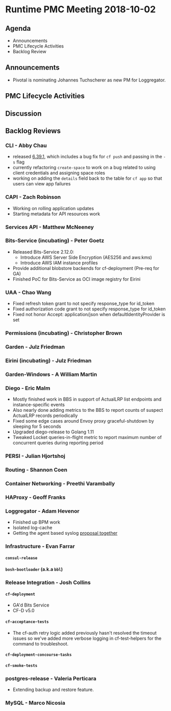 # Runtime PMC Meeting 2018-10-02

## Agenda

* Announcements
* PMC Lifecycle Activities
* Backlog Review


## Announcements
* Pivotal is nominating Johannes Tuchscherer as new PM for Loggregator. 


## PMC Lifecycle Activities


## Discussion


## Backlog Reviews

### CLI - Abby Chau

- released [6.39.1](https://github.com/cloudfoundry/cli/releases/tag/v6.39.1), which includes a bug fix for `cf push` and passing in the `-s` flag 
- currently refactoring `create-space` to work on a bug related to using client credentials and assigning space roles
- working on adding the `details` field back to the table for `cf app` so that users can view app failures


### CAPI - Zach Robinson
- Working on rolling application updates
- Starting metadata for API resources work

### Services API - Matthew McNeeney


### Bits-Service (incubating) - Peter Goetz

- Released Bits-Service 2.12.0:
    - Introduce AWS Server Side Encryption (AES256 and aws:kms)
    - Introduce AWS IAM instance profiles
- Provide additional blobstore backends for cf-deployment (Pre-req for GA)
- Finished PoC for Bits-Service as OCI image registry for Eirini

### UAA - Chao Wang
- Fixed refresh token grant to not specify response_type for id_token
- Fixed authorization code grant to not specify response_type for id_token
- Fixed not honor Accept: application/json when defaultIdentityProvider is set

### Permissions (incubating) - Christopher Brown


### Garden - Julz Friedman


### Eirini (incubating) - Julz Friedman


### Garden-Windows - A William Martin


### Diego - Eric Malm

- Mostly finished work in BBS in support of ActualLRP list endpoints and instance-specific events
- Also nearly done adding metrics to the BBS to report counts of suspect ActualLRP records periodically
- Fixed some edge cases around Envoy proxy graceful-shutdown by sleeping for 5 seconds
- Upgraded diego-release to Golang 1.11
- Tweaked Locket queries-in-flight metric to report maximum number of concurrent queries during reporting period


### PERSI - Julian Hjortshoj


### Routing - Shannon Coen


### Container Networking - Preethi Varambally


### HAProxy - Geoff Franks


### Loggregator - Adam Hevenor
- Finished up BPM work
- Isolated log-cache
- Getting the agent based syslog [proposal together](https://docs.google.com/document/d/1ufwv33XEDpSLTjEYDnjQKC3KZ-igVn4WQE3o_SJmtYM/edit)


### Infrastructure - Evan Farrar

#### `consul-release`


#### `bosh-bootloader` (a.k.a `bbl`)


### Release Integration - Josh Collins

#### `cf-deployment`
- GA'd Bits Service
- CF-D v5.0


#### `cf-acceptance-tests`
- The cf-auth retry logic added previously hasn't resolved the timeout issues so we've added more verbose logging in cf-test-helpers for the command to troubleshoot.

#### `cf-deployment-concourse-tasks`


#### `cf-smoke-tests`


### postgres-release - Valeria Perticara
- Extending backup and restore feature.

### MySQL - Marco Nicosia
